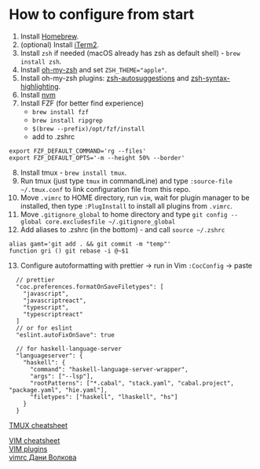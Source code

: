 # How to configure from start

1. Install [Homebrew](https://brew.sh/).
2. (optional) Install [iTerm2](https://iterm2.com/).
3. Install `zsh` if needed (macOS already has zsh as default shell) - `brew install zsh`.
4. Install [oh-my-zsh](https://ohmyz.sh/#install) and set `ZSH_THEME="apple"`.
5. Install oh-my-zsh plugins: [zsh-autosuggestions](https://github.com/zsh-users/zsh-autosuggestions) and [zsh-syntax-highlighting](https://github.com/zsh-users/zsh-syntax-highlighting).
6. Install [nvm](https://github.com/nvm-sh/nvm#installing-and-updating)
7. Install FZF (for better find experience)
	- `brew install fzf`
	- `brew install ripgrep`
	- `$(brew --prefix)/opt/fzf/install`
	-  add to .zshrc 
```
export FZF_DEFAULT_COMMAND='rg --files'
export FZF_DEFAULT_OPTS='-m --height 50% --border'
```
8. Install tmux - `brew install tmux`.
9. Run tmux (just type `tmux` in commandLine) and type <C-b> `:source-file ~/.tmux.conf` to link configuration file from this repo.
10. Move `.vimrc` to HOME directory, run `vim`, wait for plugin manager to be installed, then type `:PlugInstall` to install all plugins from `.vimrc`.
11. Move `.gitignore_global` to home directory and type `git config --global core.excludesfile ~/.gitignore_global`
12. Add aliases to .zshrc (in the bottom) - and call `source ~/.zshrc`
```
alias gamt='git add . && git commit -m "temp"'
function gri () git rebase -i @~$1
```
13. Configure autoformatting with prettier -> run in Vim `:CocConfig` -> paste
```
  // prettier
  "coc.preferences.formatOnSaveFiletypes": [
    "javascript",
    "javascriptreact",
    "typescript",
    "typescriptreact"
  ]
  // or for eslint
  "eslint.autoFixOnSave": true
  
  // for haskell-language-server
  "languageserver": {
    "haskell": {
      "command": "haskell-language-server-wrapper",
      "args": ["--lsp"],
      "rootPatterns": ["*.cabal", "stack.yaml", "cabal.project", "package.yaml", "hie.yaml"],
      "filetypes": ["haskell", "lhaskell", "hs"]
    }
  }

```

[TMUX cheatsheet](https://gist.github.com/MohamedAlaa/2961058)

[VIM cheatsheet](https://vim.rtorr.com/)\
[VIM plugins](https://vimawesome.com/)\
[vimrc Дани Волкова](https://github.com/ziimir/dotfiles/blob/master/roles/tui/files/vimrc)

